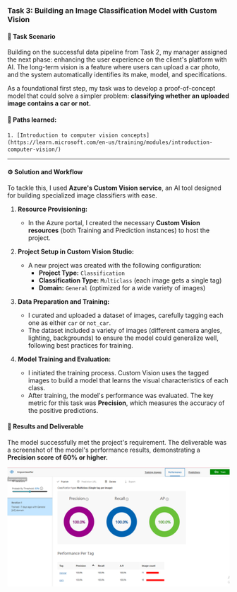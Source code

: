 ### Task 3: Building an Image Classification Model with Custom Vision

#### 🎯 Task Scenario
Building on the successful data pipeline from Task 2, my manager assigned the next phase: enhancing the user experience on the client's platform with AI. The long-term vision is a feature where users can upload a car photo, and the system automatically identifies its make, model, and specifications.

As a foundational first step, my task was to develop a proof-of-concept model that could solve a simpler problem: **classifying whether an uploaded image contains a car or not.**

#### 🎯 Paths learned:
    1. [Introduction to computer vision concepts](https://learn.microsoft.com/en-us/training/modules/introduction-computer-vision/)

---

#### ⚙️ Solution and Workflow
To tackle this, I used **Azure's Custom Vision service**, an AI tool designed for building specialized image classifiers with ease.

1.  **Resource Provisioning:**
    -   In the Azure portal, I created the necessary **Custom Vision resources** (both Training and Prediction instances) to host the project.

2.  **Project Setup in Custom Vision Studio:**
    -   A new project was created with the following configuration:
        -   **Project Type:** `Classification`
        -   **Classification Type:** `Multiclass` (each image gets a single tag)
        -   **Domain:** `General` (optimized for a wide variety of images)

3.  **Data Preparation and Training:**
    -   I curated and uploaded a dataset of images, carefully tagging each one as either `car` or `not_car`.
    -   The dataset included a variety of images (different camera angles, lighting, backgrounds) to ensure the model could generalize well, following best practices for training.

4.  **Model Training and Evaluation:**
    -   I initiated the training process. Custom Vision uses the tagged images to build a model that learns the visual characteristics of each class.
    -   After training, the model's performance was evaluated. The key metric for this task was **Precision**, which measures the accuracy of the positive predictions.

#### 📄 Results and Deliverable
The model successfully met the project's requirement. The deliverable was a screenshot of the model's performance results, demonstrating a **Precision score of 60% or higher.**

![Screenshot of Custom Vision Model Performance](https://github.com/Khaled259/MISK-_Data-Science-and-Artificial-Intelligence-Virtual-Work-Experiance/blob/9746296a019c833470c0f92ae389f9cb9e8c08b5/3.%20Task/2.%20Model%20Performance.png)
